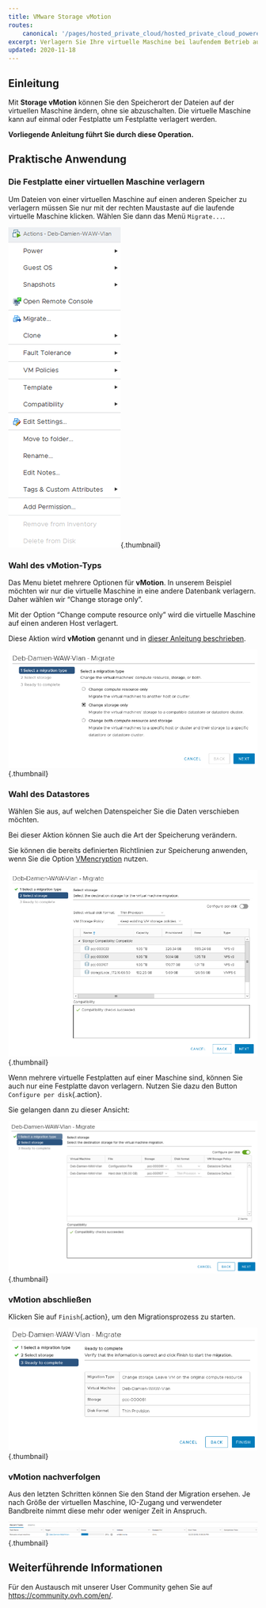```yaml
---
title: VMware Storage vMotion
routes:
    canonical: '/pages/hosted_private_cloud/hosted_private_cloud_powered_by_vmware/vmware_storage_vmotion'
excerpt: Verlagern Sie Ihre virtuelle Maschine bei laufendem Betrieb auf einen anderen Host (Hot-Swap)
updated: 2020-11-18
---
```


## Einleitung

Mit **Storage vMotion** können Sie den Speicherort der Dateien auf der virtuellen Maschine ändern, ohne sie abzuschalten. Die virtuelle Maschine kann auf einmal oder Festplatte um Festplatte verlagert werden.

**Vorliegende Anleitung führt Sie durch diese Operation.**

## Praktische Anwendung

### Die Festplatte einer virtuellen Maschine verlagern 

Um Dateien von einer virtuellen Maschine auf einen anderen Speicher zu verlagern müssen Sie nur mit der rechten Maustaste auf die laufende virtuelle Maschine klicken. Wählen Sie dann das Menü `Migrate...`.

![Festplatte verlagern](images/VmotionStorage1.png){.thumbnail}

### Wahl des vMotion-Typs

Das Menu bietet mehrere Optionen für  **vMotion**. In unserem Beispiel möchten wir nur die virtuelle Maschine in eine andere Datenbank verlagern. Daher wählen wir “Change storage only”.

Mit der Option “Change compute resource only” wird die virtuelle Maschine auf einen anderen Host verlagert.  

Diese Aktion wird **vMotion** genannt und in [dieser Anleitung beschrieben](/pages/bare_metal_cloud/managed_bare_metal/vmware_vmotion_new).

![Auswahl bei vMotion](images/VmotionStorage2.png){.thumbnail}

### Wahl des Datastores

Wählen Sie aus, auf welchen Datenspeicher Sie die Daten verschieben möchten.

Bei dieser Aktion können Sie auch die Art der Speicherung verändern.

Sie können die bereits definierten Richtlinien zur Speicherung anwenden, wenn Sie die Option [VMencryption](/pages/bare_metal_cloud/managed_bare_metal/vm_encrypt) nutzen.

![Wahl des Datastores](images/VmotionStorage3.png){.thumbnail}

Wenn mehrere virtuelle Festplatten auf einer Maschine sind, können Sie auch nur eine Festplatte davon verlagern. Nutzen Sie dazu den Button `Configure per disk`{.action}.

Sie gelangen dann zu dieser Ansicht:

![vMotion Datastore](images/VmotionStorage6.png){.thumbnail}

### vMotion abschließen

Klicken Sie auf `Finish`{.action}, um den Migrationsprozess zu starten.

![vMotion abschließen](images/VmotionStorage4.png){.thumbnail}

### vMotion nachverfolgen

Aus den letzten Schritten können Sie den Stand der Migration ersehen. Je nach Größe der virtuellen Maschine, IO-Zugang und verwendeter Bandbreite nimmt diese mehr oder weniger Zeit in Anspruch.

![Nachverfolgung von vMotion](images/VmotionStorage5.png){.thumbnail}

## Weiterführende Informationen

Für den Austausch mit unserer User Community gehen Sie auf <https://community.ovh.com/en/>.
